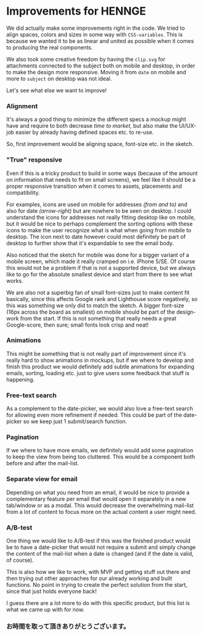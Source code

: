 # Improvements for HENNGE
We did actually make some improvements right in the code. We tried to align spaces, colors and sizes in some way with `CSS-variables`. This is because we wanted it to be as linear and united as possible when it comes to producing the real components.

We also took some creative freedom by having the `clip.svg` for attachments connected to the subject both on mobile and desktop, in order to make the design more responsive. Moving it from `date` on mobile and more to `subject` on desktop was not ideal.

Let's see what else we want to improve!

### Alignment
It's always a good thing to minimize the different specs a mockup might have and require to both decrease *time to market*, but also make the UI/UX-job easier by already having defined spaces etc. to re-use.

So, first improvement would be aligning space, font-size etc. in the sketch.

### "True" responsive
Even if this is a tricky product to build in some ways (because of the amount on information that needs to fit on small screens), we feel like it should be a proper responsive transition when it comes to assets, placements and compatibility.

For examples, icons are used on mobile for addresses *(from and to)* and also for date *(arrow-right)* but are nowhere to be seen on desktop. I could understand the icons for addresses not really fitting desktop like on mobile, but it would be nice to perhaps complement the sorting options with these icons to make the user recognize what is what when going from mobile to desktop. The icon next to date however could most definitely be part of desktop to further show that it's expandable to see the email body.

Also noticed that the sketch for mobile was done for a bigger variant of a mobile screen, which made it really cramped on i.e. iPhone 5/SE. Of course this would not be a problem if that is not a supported device, but we always like to go for the absolute smallest device and start from there to see what works.

We are also not a superbig fan of small font-sizes just to make content fit basically, since this affects Google rank and Lighthouse score negatively, so this was something we only did to match the sketch. A bigger font-size (16px across the board as smallest) on mobile should be part of the design-work from the start. If this is not something that really needs a great Google-score, then sure; small fonts look crisp and neat!

### Animations
This might be something that is not really part of improvement since it's really hard to show animations in mockups, but if we where to develop and finish this product we would definitely add subtle animations for expanding emails, sorting, loading etc. just to give users some feedback that stuff is happening.

### Free-text search
As a complement to the date-picker, we would also love a free-text search for allowing even more refinement if needed. This could be part of the date-picker so we keep just 1 submit/search function.

### Pagination
If we where to have more emails, we definitely would add some pagination to keep the view from being too cluttered. This would be a component both before and after the mail-list.

### Separate view for email
Depending on what you need from an email, it would be nice to provide a complementary feature per email that would open it separately in a new tab/window or as a modal. This would decrease the overwhelming mail-list from a lot of content to focus more on the actual content a user might need.

### A/B-test
One thing we would like to A/B-test if this was the finished product would be to have a date-picker that would not require a submit and simply change the content of the mail-list when a date is changed (and if the date is valid, of course).

This is also how we like to work, with MVP and getting stuff out there and then trying out other approaches for our already working and built functions. No point in trying to create the perfect solution from the start, since that just holds everyone back!

I guess there are a lot more to do with this specific product, but this list is what we came up with for now.

### お時間を取って頂きありがとうございます。
